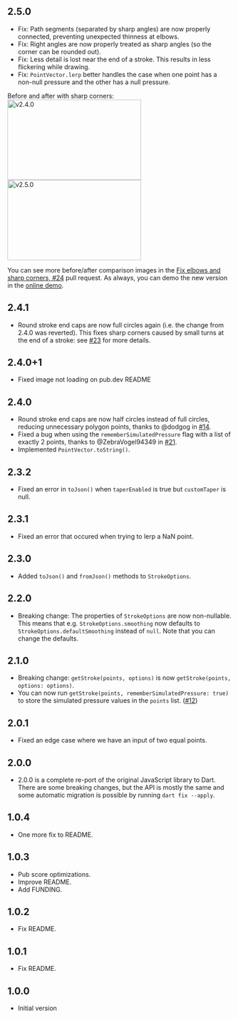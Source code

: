## 2.5.0

- Fix: Path segments (separated by sharp angles) are now properly connected, preventing unexpected thinness at elbows.
- Fix: Right angles are now properly treated as sharp angles (so the corner can be rounded out).
- Fix: Less detail is lost near the end of a stroke. This results in less flickering while drawing.
- Fix: `PointVector.lerp` better handles the case when one point has a non-null pressure and the other has a null pressure.

Before and after with sharp corners:
<img width="300" height="180" alt="v2.4.0" src="https://github.com/user-attachments/assets/46951a57-3f29-4792-97fd-3383627aa5f0" />
<img width="300" height="180" alt="v2.5.0" src="https://github.com/user-attachments/assets/110267f5-3dfd-4223-bb06-30accbaf4146" />

You can see more before/after comparison images in the [Fix elbows and sharp corners, #24](https://github.com/steveruizok/perfect-freehand-dart/pull/24) pull request.
As always, you can demo the new version in the [online demo](https://steveruizok.github.io/perfect-freehand-dart/).

## 2.4.1

- Round stroke end caps are now full circles again (i.e. the change from 2.4.0 was reverted). This fixes sharp corners caused by small turns at the end of a stroke: see [#23](https://github.com/steveruizok/perfect-freehand-dart/issues/23) for more details.

## 2.4.0+1

- Fixed image not loading on pub.dev README

## 2.4.0

- Round stroke end caps are now half circles instead of full circles, reducing unnecessary polygon points, thanks to @dodgog in [#14](https://github.com/steveruizok/perfect-freehand-dart/pull/14).
- Fixed a bug when using the `rememberSimulatedPressure` flag with a list of exactly 2 points, thanks to @ZebraVogel94349 in [#21](https://github.com/steveruizok/perfect-freehand-dart/pull/21).
- Implemented `PointVector.toString()`.

## 2.3.2

- Fixed an error in `toJson()` when `taperEnabled` is true but `customTaper` is null.

## 2.3.1

- Fixed an error that occured when trying to lerp a NaN point.

## 2.3.0

- Added `toJson()` and `fromJson()` methods to `StrokeOptions`.

## 2.2.0

- Breaking change: The properties of `StrokeOptions` are now non-nullable. This means that e.g. `StrokeOptions.smoothing` now defaults to `StrokeOptions.defaultSmoothing` instead of `null`. Note that you can change the defaults.

## 2.1.0

- Breaking change: `getStroke(points, options)` is now `getStroke(points, options: options)`.
- You can now run `getStroke(points, rememberSimulatedPressure: true)` to store the simulated pressure values in the `points` list. ([#12](https://github.com/steveruizok/perfect-freehand-dart/issues/12))

## 2.0.1

- Fixed an edge case where we have an input of two equal points.

## 2.0.0

- 2.0.0 is a complete re-port of the original JavaScript library to Dart. There are some breaking changes, but the API is mostly the same and some automatic migration is possible by running `dart fix --apply`.

## 1.0.4

- One more fix to README.

## 1.0.3

- Pub score optimizations.
- Improve README.
- Add FUNDING.

## 1.0.2

- Fix README.

## 1.0.1

- Fix README.

## 1.0.0

- Initial version
